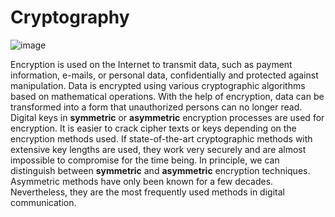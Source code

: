 # Cryptography

![image](https://github.com/user-attachments/assets/b498f2ac-6177-4954-abda-262025d65b72)

Encryption is used on the Internet to transmit data, such as payment information, e-mails, or personal data, confidentially and protected against manipulation. Data is encrypted using various cryptographic algorithms based on mathematical operations. With the help of encryption, data can be transformed into a form that unauthorized persons can no longer read. Digital keys in **symmetric** or **asymmetric** encryption processes are used for encryption. It is easier to crack cipher texts or keys depending on the encryption methods used. If state-of-the-art cryptographic methods with extensive key lengths are used, they work very securely and are almost impossible to compromise for the time being. In principle, we can distinguish between **symmetric** and **asymmetric** encryption techniques. Asymmetric methods have only been known for a few decades. Nevertheless, they are the most frequently used methods in digital communication.
